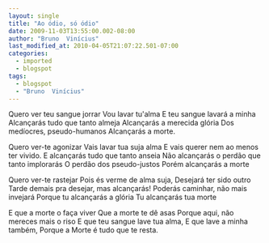```yaml
---
layout: single
title: "Ao ódio, só ódio"
date: 2009-11-03T13:55:00.002-08:00
author: "Bruno  Vinícius"
last_modified_at: 2010-04-05T21:07:22.501-07:00
categories:
  - imported
  - blogspot
tags:
  - blogspot
  - "Bruno  Vinícius"
---
```


Quero ver teu sangue jorrar
Vou lavar tu'alma
E teu sangue lavará a minha
Alcançarás tudo que tanto almeja
Alcançarás a merecida glória
Dos medíocres, pseudo-humanos
Alcançarás a morte.

Quero ver-te agonizar
Vais lavar tua suja alma
E vais querer nem ao menos ter vivido.
E alcançarás tudo que tanto anseia
Não alcançarás o perdão que tanto implorarás
O perdão dos pseudo-justos
Porém alcançarás a morte

Quero ver-te rastejar
Pois és verme de alma suja,
Desejará ter sido outro
Tarde demais pra desejar, mas alcançarás!
Poderás caminhar, não mais invejará
Porque tu alcançarás a glória
Tu alcançarás tua morte

E que a morte o faça viver
Que a morte te dê asas
Porque aqui, não mereces mais o riso
E que teu sangue lave tua alma,
E que lave a minha também,
Porque a Morte é tudo que te resta.